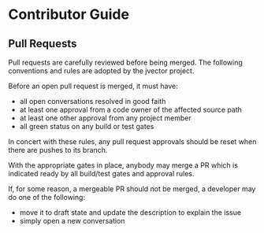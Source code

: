 # Contributor Guide

## Pull Requests

Pull requests are carefully reviewed before being merged. The following conventions and rules are adopted by the jvector project.

Before an open pull request is merged, it must have:
* all open conversations resolved in good faith
* at least one approval from a code owner of the affected source path
* at least one other approval from any project member
* all green status on any build or test gates

In concert with these rules, any pull request approvals should be reset when there are pushes to its branch.

With the appropriate gates in place, anybody may merge a PR which is indicated ready by all build/test gates and approval rules. 

If, for some reason, a mergeable PR should not be merged, a developer may do one of the following:
* move it to draft state and update the description to explain the issue
* simply open a new conversation



